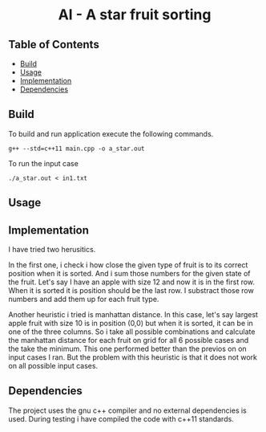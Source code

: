 <h1 align="center">AI - A star fruit sorting</h1>


## Table of Contents

- [Build](#install)
- [Usage](#usage)
- [Implementation](#implementation)
- [Dependencies](#dependencies)

## Build
To build and run application execute the following commands.

```shell
g++ --std=c++11 main.cpp -o a_star.out
```

To run the input case

```shell
./a_star.out < in1.txt 
```


## Usage

## Implementation
I have tried two herusitics.

In the first one, i check i how close the given type of fruit is to its correct position when it is sorted. And i sum those numbers for the given state of the fruit. Let's say I have an apple with size 12 and now it is in the first row. When it is sorted it is position should be the last row. I substract those row numbers and add them up for each fruit type. <br>

Another heuristic i tried is manhattan distance. In this case, let's say largest apple fruit with size 10 is in position (0,0) but when it is sorted, it can be in one of the three columns. So i take all possible combinations and calculate the manhattan distance for each fruit on grid for all 6 possible cases and the take the minimum. This one performed better than the previos on on input cases I ran. But the problem with this heuristic is that it does not work on all possible input cases.



## Dependencies
The project uses the gnu c++ compiler and no external dependencies is used. During testing i have compiled the code
with c++11 standards.